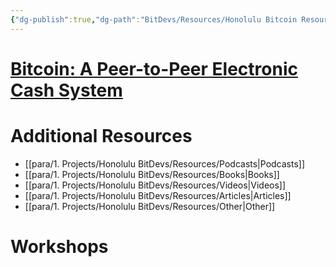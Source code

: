 ```yaml
---
{"dg-publish":true,"dg-path":"BitDevs/Resources/Honolulu Bitcoin Resources.md","permalink":"/bit-devs/resources/honolulu-bitcoin-resources/","title":"Resources","tags":["bitdevs, bitcoin, resource"],"noteIcon":"3","created":"2023-04-15T13:55:40.185-10:00","updated":"2023-04-15T14:31:04.487-10:00"}
---
```



# [Bitcoin: A Peer-to-Peer Electronic Cash System](https://bitcoin.org/bitcoin.pdf)

# Additional Resources
- [[para/1. Projects/Honolulu BitDevs/Resources/Podcasts\|Podcasts]]
- [[para/1. Projects/Honolulu BitDevs/Resources/Books\|Books]]
- [[para/1. Projects/Honolulu BitDevs/Resources/Videos\|Videos]]
- [[para/1. Projects/Honolulu BitDevs/Resources/Articles\|Articles]]
- [[para/1. Projects/Honolulu BitDevs/Resources/Other\|Other]]

# Workshops